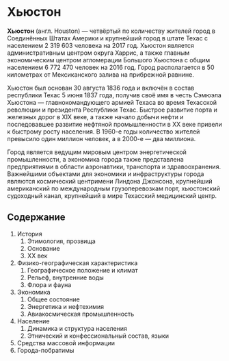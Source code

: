 # Хьюстон

  **Хьюстон** (англ. Houston) — четвёртый по количеству жителей город в Соединённых Штатах Америки и крупнейший город в штате
  Техас с населением 2 319 603 человека на 2017 год. Хьюстон является административным центром округа Харрис, а также главным
  экономическим центром агломерации Большого Хьюстона с общим населением 6 772 470 человек на 2016 год. Город располагается
  в 50 километрах от Мексиканского залива на прибрежной равнине.

  Хьюстон был основан 30 августа 1836 года и включён в состав республики Техас 5 июня 1837 года, получив своё имя в честь
  Сэмюэла Хьюстона — главнокомандующего армией Техаса во время Техасской революции и президента Республики Техас. Быстрое
  развитие порта и железных дорог в XIX веке, а также начало добычи нефти и последовавшее развитие нефтяной промышленности
  в XX веке привели к быстрому росту населения. В 1960-е годы количество жителей превысило один миллион человек, а в 2000-е
  — два миллиона.

  Город является ведущим мировым центром энергетической промышленности, а экономика города также представлена предприятиями
  в области аэронавтики, транспорта и здравоохранения. Важнейшими объектами для экономики и инфраструктуры города являются
  космический центримени Линдона Джонсона, крупнейший американский по международным грузоперевозкам порт, хьюстонский судоходный
  канал, крупнейший в мире Техасский медицинский центр.

## Содержание

  1. История
       1. Этимология, прозвища
       2. Основание
       3. XX век
  2. Физико-географическая характеристика
       1. Географическое положение и климат
       2. Рельеф, внутренние воды
       3. Флора и фауна
  3. Экономика
       1. Общее состояние
       2. Энергетика и нефтехимия
       3. Авиакосмическая промышленность
  4. Население
       1. Динамика и структура населения
       2. Этнический и конфессиональный состав, языки
  5. Средства массовой информации
  6. Города-побратимы